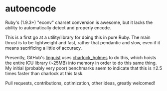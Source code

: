 autoencode
==========

Ruby's (1.9.3+) "econv" charset conversion is awesome, but it lacks the ability to automatically detect and properly encode.

This is a first go at a utility/library for doing this in pure Ruby. The main thrust is to be lightweight and fast, rather that pendantic and slow, even if it means sacrificing a little of accuracy.

Presently, GitHub's [linguist](github/linguist) uses [charlock_holmes](brian_mario/charlock_holmes) to do this, which hoists the entire ICU library (~25MB) into memory in order to do this same thing.
My initial (probably very poor) benchmarks seem to indicate that this is ±2.5 times faster than charlock at this task.

Pull requests, contributions, optimization, other ideas, greatly welcomed!
